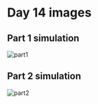 # Day 14 images

## Part 1 simulation
![part1](./part1.png)

## Part 2 simulation
![part2](./part2.png)
